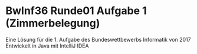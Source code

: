 # BwInf36 Runde01 Aufgabe 1 (Zimmerbelegung)
Eine Lösung für die 1. Aufgabe des Bundeswettbewerbs Informatik von 2017
Entwickelt in Java mit IntelliJ IDEA
